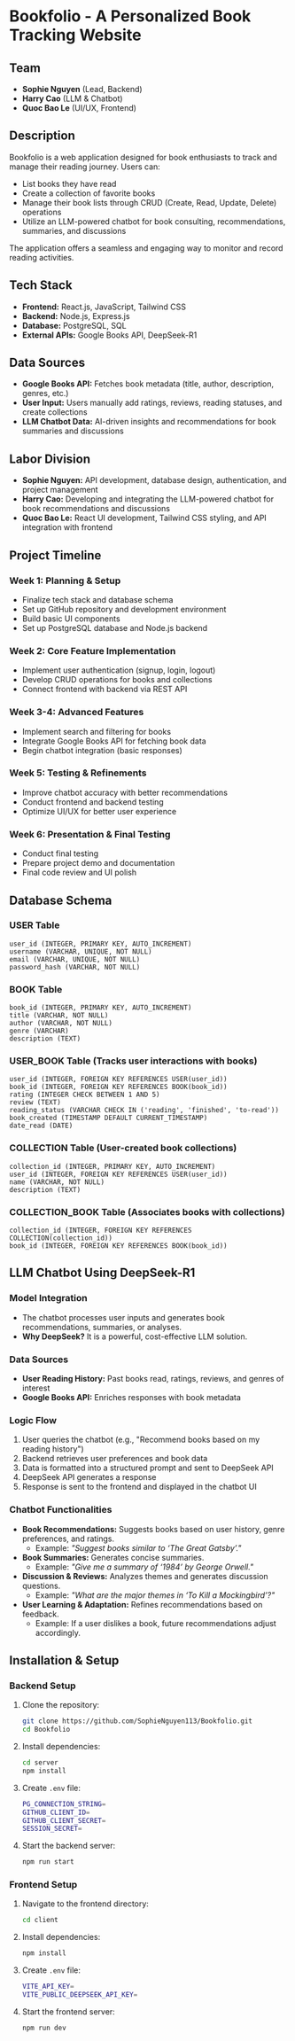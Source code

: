 # Bookfolio - A Personalized Book Tracking Website

## Team
- **Sophie Nguyen** (Lead, Backend)
- **Harry Cao** (LLM & Chatbot)
- **Quoc Bao Le** (UI/UX, Frontend)

## Description
Bookfolio is a web application designed for book enthusiasts to track and manage their reading journey. Users can:
- List books they have read
- Create a collection of favorite books
- Manage their book lists through CRUD (Create, Read, Update, Delete) operations
- Utilize an LLM-powered chatbot for book consulting, recommendations, summaries, and discussions

The application offers a seamless and engaging way to monitor and record reading activities.

## Tech Stack
- **Frontend:** React.js, JavaScript, Tailwind CSS
- **Backend:** Node.js, Express.js
- **Database:** PostgreSQL, SQL
- **External APIs:** Google Books API, DeepSeek-R1

## Data Sources
- **Google Books API:** Fetches book metadata (title, author, description, genres, etc.)
- **User Input:** Users manually add ratings, reviews, reading statuses, and create collections
- **LLM Chatbot Data:** AI-driven insights and recommendations for book summaries and discussions

## Labor Division
- **Sophie Nguyen:** API development, database design, authentication, and project management
- **Harry Cao:** Developing and integrating the LLM-powered chatbot for book recommendations and discussions
- **Quoc Bao Le:** React UI development, Tailwind CSS styling, and API integration with frontend

## Project Timeline
### **Week 1: Planning & Setup**
- Finalize tech stack and database schema
- Set up GitHub repository and development environment
- Build basic UI components
- Set up PostgreSQL database and Node.js backend

### **Week 2: Core Feature Implementation**
- Implement user authentication (signup, login, logout)
- Develop CRUD operations for books and collections
- Connect frontend with backend via REST API

### **Week 3-4: Advanced Features**
- Implement search and filtering for books
- Integrate Google Books API for fetching book data
- Begin chatbot integration (basic responses)

### **Week 5: Testing & Refinements**
- Improve chatbot accuracy with better recommendations
- Conduct frontend and backend testing
- Optimize UI/UX for better user experience

### **Week 6: Presentation & Final Testing**
- Conduct final testing
- Prepare project demo and documentation
- Final code review and UI polish

## Database Schema
### **USER Table**
```
user_id (INTEGER, PRIMARY KEY, AUTO_INCREMENT)
username (VARCHAR, UNIQUE, NOT NULL)
email (VARCHAR, UNIQUE, NOT NULL)
password_hash (VARCHAR, NOT NULL)
```

### **BOOK Table**
```
book_id (INTEGER, PRIMARY KEY, AUTO_INCREMENT)
title (VARCHAR, NOT NULL)
author (VARCHAR, NOT NULL)
genre (VARCHAR)
description (TEXT)
```

### **USER_BOOK Table** (Tracks user interactions with books)
```
user_id (INTEGER, FOREIGN KEY REFERENCES USER(user_id))
book_id (INTEGER, FOREIGN KEY REFERENCES BOOK(book_id))
rating (INTEGER CHECK BETWEEN 1 AND 5)
review (TEXT)
reading_status (VARCHAR CHECK IN ('reading', 'finished', 'to-read'))
book_created (TIMESTAMP DEFAULT CURRENT_TIMESTAMP)
date_read (DATE)
```

### **COLLECTION Table** (User-created book collections)
```
collection_id (INTEGER, PRIMARY KEY, AUTO_INCREMENT)
user_id (INTEGER, FOREIGN KEY REFERENCES USER(user_id))
name (VARCHAR, NOT NULL)
description (TEXT)
```

### **COLLECTION_BOOK Table** (Associates books with collections)
```
collection_id (INTEGER, FOREIGN KEY REFERENCES COLLECTION(collection_id))
book_id (INTEGER, FOREIGN KEY REFERENCES BOOK(book_id))
```

## LLM Chatbot Using DeepSeek-R1
### **Model Integration**
- The chatbot processes user inputs and generates book recommendations, summaries, or analyses.
- **Why DeepSeek?** It is a powerful, cost-effective LLM solution.

### **Data Sources**
- **User Reading History:** Past books read, ratings, reviews, and genres of interest
- **Google Books API:** Enriches responses with book metadata

### **Logic Flow**
1. User queries the chatbot (e.g., "Recommend books based on my reading history")
2. Backend retrieves user preferences and book data
3. Data is formatted into a structured prompt and sent to DeepSeek API
4. DeepSeek API generates a response
5. Response is sent to the frontend and displayed in the chatbot UI

### **Chatbot Functionalities**
- **Book Recommendations:** Suggests books based on user history, genre preferences, and ratings.
  - Example: *"Suggest books similar to ‘The Great Gatsby’."*
- **Book Summaries:** Generates concise summaries.
  - Example: *"Give me a summary of ‘1984’ by George Orwell."*
- **Discussion & Reviews:** Analyzes themes and generates discussion questions.
  - Example: *"What are the major themes in ‘To Kill a Mockingbird’?"*
- **User Learning & Adaptation:** Refines recommendations based on feedback.
  - Example: If a user dislikes a book, future recommendations adjust accordingly.

## Installation & Setup
### **Backend Setup**
1. Clone the repository:
   ```sh
   git clone https://github.com/SophieNguyen113/Bookfolio.git
   cd Bookfolio
   ```
2. Install dependencies:
   ```sh
   cd server
   npm install
   ```
3. Create `.env` file:
   ```sh
   PG_CONNECTION_STRING=
   GITHUB_CLIENT_ID=
   GITHUB_CLIENT_SECRET=
   SESSION_SECRET=
   ```
4. Start the backend server:
   ```sh
   npm run start
   ```

### **Frontend Setup**
1. Navigate to the frontend directory:
   ```sh
   cd client
   ```
2. Install dependencies:
   ```sh
   npm install
   ```
3. Create `.env` file:
   ```sh
   VITE_API_KEY=
   VITE_PUBLIC_DEEPSEEK_API_KEY=
   ```
4. Start the frontend server:
   ```sh
   npm run dev
   ```
